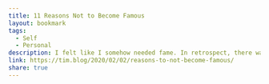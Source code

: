 ```yaml
---
title: 11 Reasons Not to Become Famous
layout: bookmark
tags:
  - Self
  - Personal
description: I felt like I somehow needed fame. In retrospect, there was a lot of self-loathing from tough childhood experiences, and I desperately hoped that love from without (i.e., from masses of other people) would somehow make up for hate from within.
link: https://tim.blog/2020/02/02/reasons-to-not-become-famous/
share: true
---
```


